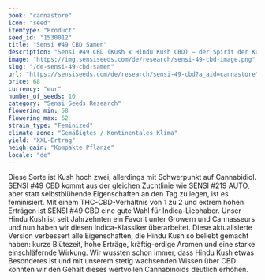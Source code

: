 ```yaml
---
book: "cannastore"
icon: "seed"
itemtype: "Product"
seed_id: "1530012"
title: "Sensi #49 CBD Samen"
description: "Sensi #49 CBD (Kush x Hindu Kush CBD) – der Spirit der Kush in einer auf die CBD-Produktion ausgerichteten Form. Kaufen Sie Sensi #49 Samen hier."
image: "https://img.sensiseeds.com/de/research/sensi-49-cbd-image.png"
slug: "/de-sensi-49-cbd-samen"
url: "https://sensiseeds.com/de/research/sensi-49-cbd?a_aid=cannastore"
price: 68
currency: "eur"
number_of_seeds: 10
category: "Sensi Seeds Research"
flowering_min: 58
flowering_max: 62
strain_type: "Feminized"
climate_zone: "Gemäßigtes / Kontinentales Klima"
yield: "XXL-Ertrag"
heigh_gain: "Kompakte Pflanze"
locale: "de"
---
```

Diese Sorte ist Kush hoch zwei, allerdings mit Schwerpunkt auf Cannabidiol. SENSI #49 CBD kommt aus der gleichen Zuchtlinie wie SENSI #219 AUTO, aber statt selbstblühende Eigenschaften an den Tag zu legen, ist es feminisiert. Mit einem THC-CBD-Verhältnis von 1 zu 2 und extrem hohen Erträgen ist SENSI #49 CBD eine gute Wahl für Indica-Liebhaber. Unser Hindu Kush ist seit Jahrzehnten ein Favorit unter Growern und Cannasseurs und nun haben wir diesen Indica-Klassiker überarbeitet. Diese aktualisierte Version verbessert alle Eigenschaften, die Hindu Kush so beliebt gemacht haben: kurze Blütezeit, hohe Erträge, kräftig-erdige Aromen und eine starke einschläfernde Wirkung. Wir wussten schon immer, dass Hindu Kush etwas Besonderes ist und mit unserem stetig wachsenden Wissen über CBD konnten wir den Gehalt dieses wertvollen Cannabinoids deutlich erhöhen.
